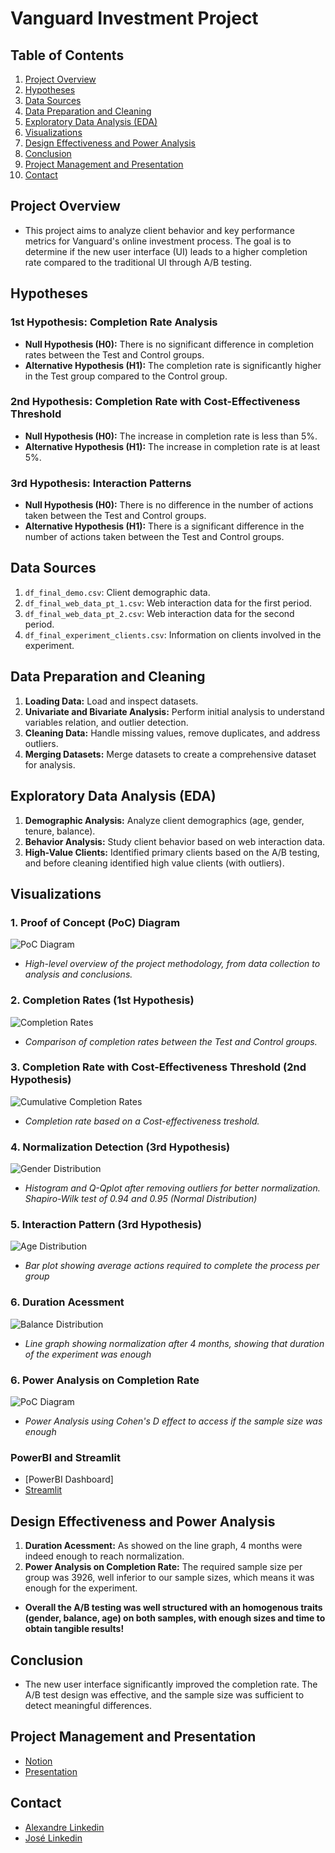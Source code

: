 # Vanguard Investment Project

## Table of Contents
1. [Project Overview](#project-overview)
2. [Hypotheses](#hypotheses)
3. [Data Sources](#data-sources)
4. [Data Preparation and Cleaning](#data-preparation-and-cleaning)
5. [Exploratory Data Analysis (EDA)](#exploratory-data-analysis-eda)
6. [Visualizations](#visualizations)
7. [Design Effectiveness and Power Analysis](#design-effectiveness-and-power-analysis)
8. [Conclusion](#conclusion)
9. [Project Management and Presentation](#Project-Management-and-Presentation)
11. [Contact](#contact)

## Project Overview

- This project aims to analyze client behavior and key performance metrics for Vanguard's online investment process. The goal is to determine if the new user interface (UI) leads to a higher completion rate compared to the traditional UI through A/B testing.

## Hypotheses

### 1st Hypothesis: Completion Rate Analysis

- **Null Hypothesis (H0):** There is no significant difference in completion rates between the Test and Control groups.
- **Alternative Hypothesis (H1):** The completion rate is significantly higher in the Test group compared to the Control group.

### 2nd Hypothesis: Completion Rate with Cost-Effectiveness Threshold

- **Null Hypothesis (H0):** The increase in completion rate is less than 5%.
- **Alternative Hypothesis (H1):** The increase in completion rate is at least 5%.

### 3rd Hypothesis: Interaction Patterns

- **Null Hypothesis (H0):** There is no difference in the number of actions taken between the Test and Control groups.
- **Alternative Hypothesis (H1):** There is a significant difference in the number of actions taken between the Test and Control groups.

## Data Sources
1. `df_final_demo.csv`: Client demographic data.
2. `df_final_web_data_pt_1.csv`: Web interaction data for the first period.
3. `df_final_web_data_pt_2.csv`: Web interaction data for the second period.
4. `df_final_experiment_clients.csv`: Information on clients involved in the experiment.

## Data Preparation and Cleaning
1. **Loading Data:** Load and inspect datasets.
2. **Univariate and Bivariate Analysis:** Perform initial analysis to understand variables relation, and outlier detection.
3. **Cleaning Data:** Handle missing values, remove duplicates, and address outliers.
4. **Merging Datasets:** Merge datasets to create a comprehensive dataset for analysis.

## Exploratory Data Analysis (EDA)
1. **Demographic Analysis:** Analyze client demographics (age, gender, tenure, balance).
2. **Behavior Analysis:** Study client behavior based on web interaction data.
3. **High-Value Clients:** Identified primary clients based on the A/B testing, and before cleaning identified high value clients (with outliers).

## Visualizations

### 1. Proof of Concept (PoC) Diagram
![PoC Diagram](Visualizations/ProjectPoC.png)
- *High-level overview of the project methodology, from data collection to analysis and conclusions.*

### 2. Completion Rates (1st Hypothesis)
![Completion Rates](Visualizations/Hypothesis%20testing/1st%20hypothesis/piechart-completion-rate.png)
- *Comparison of completion rates between the Test and Control groups.*

### 3. Completion Rate with Cost-Effectiveness Threshold (2nd Hypothesis)
![Cumulative Completion Rates](Visualizations/Hypothesis%20testing/2nd%20hypothesis/completion-rate-with-treshold.png)
- *Completion rate based on a Cost-effectiveness treshold.*

### 4. Normalization Detection (3rd Hypothesis)
![Gender Distribution](Visualizations/Hypothesis%20testing/3rd%20hypothesis/histogram-QQplot-after-outlier-removal.png)
- *Histogram and Q-Qplot after removing outliers for better normalization. Shapiro-Wilk test of 0.94 and 0.95 (Normal Distribution)*

### 5. Interaction Pattern (3rd Hypothesis)
![Age Distribution](Visualizations/Hypothesis%20testing/3rd%20hypothesis/barplot-with-outliers-avg-actions-per-group.png)
- *Bar plot showing average actions required to complete the process per group*

### 6. Duration Acessment
![Balance Distribution](Visualizations/Design%20Effectiveness/linegraph-completion-rate-timespan.png)
- *Line graph showing normalization after 4 months, showing that duration of the experiment was enough*

### 6. Power Analysis on Completion Rate
![PoC Diagram](Visualizations/Design%20Effectiveness/powercurve-completion-rate.png)
- *Power Analysis using Cohen's D effect to access if the sample size was enough*

### PowerBI and Streamlit

- [PowerBI Dashboard]
- [Streamlit](https://vanguard-project.streamlit.app/)

## Design Effectiveness and Power Analysis
1. **Duration Acessment:** As showed on the line graph, 4 months were indeed enough to reach normalization.
2. **Power Analysis on Completion Rate:** The required sample size per group was 3926, well inferior to our sample sizes, which means it was enough for the experiment.

- **Overall the A/B testing was well structured with an homogenous traits (gender, balance, age) on both samples, with enough sizes and time to obtain tangible results!**

## Conclusion

- The new user interface significantly improved the completion rate. The A/B test design was effective, and the sample size was sufficient to detect meaningful differences.

## Project Management and Presentation

- [Notion](https://fluttering-gram-d49.notion.site/Vanguard-Project-994f4e09dc754c6a88341fdc3e81e02a)
- [Presentation](https://docs.google.com/presentation/d/1LbIrWp5f5J0NiaSSlKvnwH0MVz_TNlPTeb-bqVBjFHs/edit?usp=sharing)

## Contact

- [Alexandre Linkedin](https://www.linkedin.com/in/alexandre-ribeiro-264445279/) 
- [José Linkedin](https://www.linkedin.com/in/jos%C3%A9-pedro-barbosa-brand%C3%A3o-663a172b6/)
